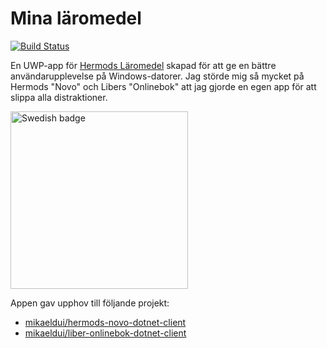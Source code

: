 # Mina läromedel

[![Build Status](https://dev.azure.com/mikaeldui/Mina%20l%C3%A4romedel/_apis/build/status/mikaeldui.MinaLaromedel?branchName=main)](https://dev.azure.com/mikaeldui/Mina%20l%C3%A4romedel/_build/latest?definitionId=16&branchName=main)

En UWP-app för [Hermods Läromedel](https://novo.hermods.se/?action=ebooks) skapad för att ge en bättre användarupplevelse på Windows-datorer. Jag störde mig så mycket på Hermods "Novo" och Libers "Onlinebok" att jag gjorde en egen app för att slippa alla distraktioner.

<a href='//www.microsoft.com/store/apps/9NP6T3D92P95?cid=storebadge&ocid=badge'><img src='https://developer.microsoft.com/store/badges/images/Swedish_get-it-from-MS.png' alt='Swedish badge' width="284px"/></a>

Appen gav upphov till följande projekt:
 - [mikaeldui/hermods-novo-dotnet-client](https://github.com/mikaeldui/hermods-novo-dotnet-client)
 - [mikaeldui/liber-onlinebok-dotnet-client](https://github.com/mikaeldui/liber-onlinebok-dotnet-client)
 
